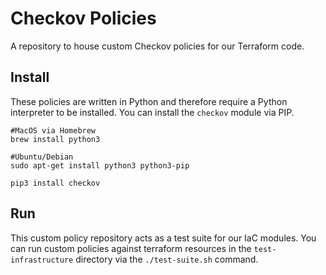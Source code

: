 # Checkov Policies

A repository to house custom Checkov policies for our Terraform code.

## Install

These policies are written in Python and therefore require a Python interpreter to be installed. You can install the `checkov` module via PIP.

```
#MacOS via Homebrew
brew install python3

#Ubuntu/Debian
sudo apt-get install python3 python3-pip

pip3 install checkov
```

## Run

This custom policy repository acts as a test suite for our IaC modules. You can run custom policies against terraform resources in the `test-infrastructure` directory via the `./test-suite.sh` command.

